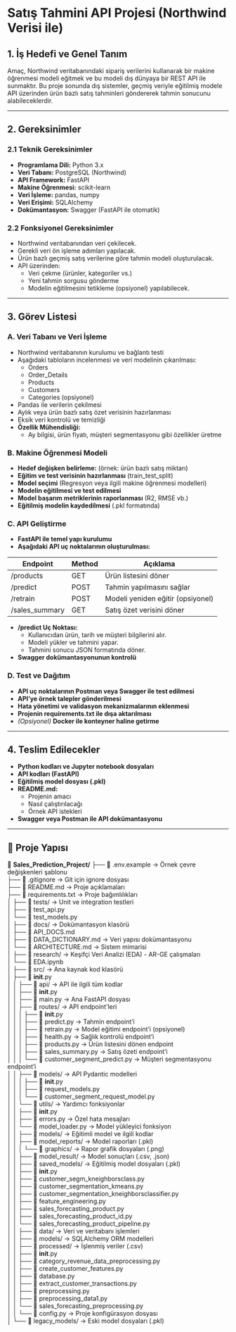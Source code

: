 # Satış Tahmini API Projesi (Northwind Verisi ile)

## 1. İş Hedefi ve Genel Tanım
Amaç, Northwind veritabanındaki sipariş verilerini kullanarak bir makine öğrenmesi modeli eğitmek ve bu modeli dış dünyaya bir REST API ile sunmaktır. Bu proje sonunda dış sistemler, geçmiş veriyle eğitilmiş modele API üzerinden ürün bazlı satış tahminleri göndererek tahmin sonucunu alabileceklerdir.

---

## 2. Gereksinimler

### 2.1 Teknik Gereksinimler
- **Programlama Dili:** Python 3.x
- **Veri Tabanı:** PostgreSQL (Northwind)
- **API Framework:** FastAPI
- **Makine Öğrenmesi:** scikit-learn
- **Veri İşleme:** pandas, numpy
- **Veri Erişimi:** SQLAlchemy
- **Dokümantasyon:** Swagger (FastAPI ile otomatik)

### 2.2 Fonksiyonel Gereksinimler
- Northwind veritabanından veri çekilecek.
- Gerekli veri ön işleme adımları yapılacak.
- Ürün bazlı geçmiş satış verilerine göre tahmin modeli oluşturulacak.
- API üzerinden:
  - Veri çekme (ürünler, kategoriler vs.)
  - Yeni tahmin sorgusu gönderme
  - Modelin eğitilmesini tetikleme (opsiyonel) yapılabilecek.

---

## 3. Görev Listesi

### A. Veri Tabanı ve Veri İşleme
- Northwind veritabanının kurulumu ve bağlantı testi
- Aşağıdaki tabloların incelenmesi ve veri modelinin çıkarılması:
  - Orders
  - Order_Details
  - Products
  - Customers
  - Categories (opsiyonel)
- Pandas ile verilerin çekilmesi
- Aylık veya ürün bazlı satış özet verisinin hazırlanması
- Eksik veri kontrolü ve temizliği
- **Özellik Mühendisliği:**
  - Ay bilgisi, ürün fiyatı, müşteri segmentasyonu gibi özellikler üretme

### B. Makine Öğrenmesi Modeli
- **Hedef değişken belirleme:** (örnek: ürün bazlı satış miktarı)
- **Eğitim ve test verisinin hazırlanması** (train_test_split)
- **Model seçimi** (Regresyon veya ilgili makine öğrenmesi modelleri)
- **Modelin eğitilmesi ve test edilmesi**
- **Model başarım metriklerinin raporlanması** (R2, RMSE vb.)
- **Eğitilmiş modelin kaydedilmesi** (.pkl formatında)

### C. API Geliştirme
- **FastAPI ile temel yapı kurulumu**
- **Aşağıdaki API uç noktalarının oluşturulması:**

| Endpoint          | Method | Açıklama                         |
|------------------|--------|---------------------------------|
| /products       | GET    | Ürün listesini döner         |
| /predict        | POST   | Tahmin yapılmasını sağlar  |
| /retrain        | POST   | Modeli yeniden eğitir (opsiyonel) |
| /sales_summary  | GET    | Satış özet verisini döner |

- **/predict Uç Noktası:**
  - Kullanıcıdan ürün, tarih ve müşteri bilgilerini alır.
  - Modeli yükler ve tahmini yapar.
  - Tahmini sonucu JSON formatında döner.
- **Swagger dokümantasyonunun kontrolü**

### D. Test ve Dağıtım
- **API uç noktalarının Postman veya Swagger ile test edilmesi**
- **API’ye örnek talepler gönderilmesi**
- **Hata yönetimi ve validasyon mekanizmalarının eklenmesi**
- **Projenin requirements.txt ile dışa aktarılması**
- *(Opsiyonel)* **Docker ile konteyner haline getirme**

---

## 4. Teslim Edilecekler
- **Python kodları ve Jupyter notebook dosyaları**
- **API kodları (FastAPI)**
- **Eğitilmiş model dosyası (.pkl)**
- **README.md:**
  - Projenin amacı
  - Nasıl çalıştırılacağı
  - Örnek API istekleri
- **Swagger veya Postman ile API dokümantasyonu**

---
## 📁 Proje Yapısı

📁 **Sales_Prediction_Project/**
├── 📄 .env.example                → Örnek çevre değişkenleri şablonu  
├── 📄 .gitignore                 → Git için ignore dosyası  
├── 📄 README.md                  → Proje açıklamaları  
├── 📄 requirements.txt           → Proje bağımlılıkları  
│
├── 📁 tests/                     → Unit ve integration testleri  
│   ├── 🧪 test_api.py  
│   └── 🧪 test_models.py  
│
├── 📁 docs/                      → Dokümantasyon klasörü  
│   ├── 📄 API_DOCS.md  
│   ├── 📄 DATA_DICTIONARY.md     → Veri yapısı dokümantasyonu  
│   └── 📄 ARCHITECTURE.md        → Sistem mimarisi  
│
├── 📁 research/                  → Keşifçi Veri Analizi (EDA) - AR-GE çalışmaları  
│   └── 📓 EDA.ipynb  
│
├── 📁 src/                       → Ana kaynak kod klasörü  
│   ├── 📄 __init__.py  
│
│   ├── 📁 api/                   → API ile ilgili tüm kodlar  
│   │   ├── 📄 __init__.py  
│   │   ├── 🚀 main.py            → Ana FastAPI dosyası  
│   │   ├── 📁 routes/            → API endpoint'leri  
│   │   │   ├── 📄 __init__.py  
│   │   │   ├── 📄 predict.py                    → Tahmin endpoint’i  
│   │   │   ├── 📄 retrain.py                    → Model eğitimi endpoint’i (opsiyonel)  
│   │   │   ├── 📄 health.py                     → Sağlık kontrolü endpoint’i  
│   │   │   ├── 📄 products.py                   → Ürün listesini dönen endpoint  
│   │   │   ├── 📄 sales_summary.py              → Satış özeti endpoint’i  
│   │   │   └── 📄 customer_segment_predict.py   → Müşteri segmentasyonu endpoint’i  
│   │   ├── 📁 models/            → API Pydantic modelleri  
│   │   │   ├── 📄 __init__.py  
│   │   │   ├── 📄 request_models.py  
│   │   │   └── 📄 customer_segment_request_model.py  
│   │   └── 📁 utils/             → Yardımcı fonksiyonlar  
│   │       ├── 📄 __init__.py  
│   │       ├── 📄 errors.py                  → Özel hata mesajları  
│   │       └── 📄 model_loader.py           → Model yükleyici fonksiyon  
│
│   ├── 📁 models/                → Eğitimli model ve ilgili kodlar  
│   │   ├── 📁 model_reports/     → Model raporları (.pkl)  
│   │   │   └── 📁 graphics/      → Rapor grafik dosyaları (.png)  
│   │   ├── 📁 model_result/      → Model sonuçları (.csv, .json)  
│   │   ├── 📁 saved_models/      → Eğitilmiş model dosyaları (.pkl)  
│   │   ├── 📄 __init__.py  
│   │   ├── 📄 customer_segm_kneighborsclass.py  
│   │   ├── 📄 customer_segmentation_kmeans.py  
│   │   ├── 📄 customer_segmentation_kneighborsclassifier.py  
│   │   ├── 📄 feature_engineering.py  
│   │   ├── 📄 sales_forecasting_product.py  
│   │   ├── 📄 sales_forecasting_product_id.py  
│   │   └── 📄 sales_forecasting_product_pipeline.py  
│
│   ├── 📁 data/                  → Veri ve veritabanı işlemleri  
│   │   ├── 📁 models/            → SQLAlchemy ORM modelleri  
│   │   ├── 📁 processed/         → İşlenmiş veriler (.csv)  
│   │   ├── 📄 __init__.py  
│   │   ├── 📄 category_revenue_data_preprocessing.py  
│   │   ├── 📄 create_customer_features.py  
│   │   ├── 📄 database.py  
│   │   ├── 📄 extract_customer_transactions.py  
│   │   ├── 📄 preprocessing.py  
│   │   ├── 📄 preprocessing_data1.py  
│   │   └── 📄 sales_forecasting_preprocessing.py  
│
│   └── 📄 config.py             → Proje konfigürasyon dosyası  
│
└── 📁 legacy_models/            → Eski model dosyaları (.pkl)  
